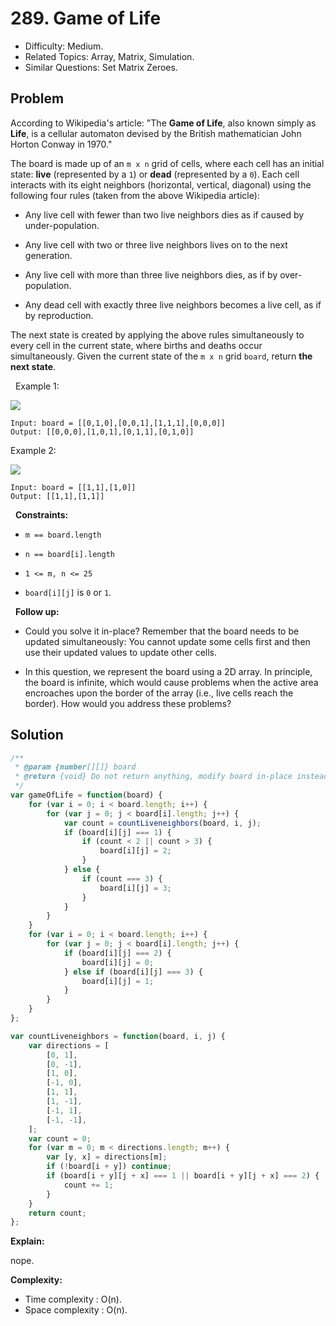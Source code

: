 # 289. Game of Life

- Difficulty: Medium.
- Related Topics: Array, Matrix, Simulation.
- Similar Questions: Set Matrix Zeroes.

## Problem

According to Wikipedia's article: "The **Game of Life**, also known simply as **Life**, is a cellular automaton devised by the British mathematician John Horton Conway in 1970."

The board is made up of an `m x n` grid of cells, where each cell has an initial state: **live** (represented by a `1`) or **dead** (represented by a `0`). Each cell interacts with its eight neighbors (horizontal, vertical, diagonal) using the following four rules (taken from the above Wikipedia article):


	
- Any live cell with fewer than two live neighbors dies as if caused by under-population.
	
- Any live cell with two or three live neighbors lives on to the next generation.
	
- Any live cell with more than three live neighbors dies, as if by over-population.
	
- Any dead cell with exactly three live neighbors becomes a live cell, as if by reproduction.


The next state is created by applying the above rules simultaneously to every cell in the current state, where births and deaths occur simultaneously. Given the current state of the `m x n` grid `board`, return **the next state**.

 
Example 1:

![](https://assets.leetcode.com/uploads/2020/12/26/grid1.jpg)

```
Input: board = [[0,1,0],[0,0,1],[1,1,1],[0,0,0]]
Output: [[0,0,0],[1,0,1],[0,1,1],[0,1,0]]
```

Example 2:

![](https://assets.leetcode.com/uploads/2020/12/26/grid2.jpg)

```
Input: board = [[1,1],[1,0]]
Output: [[1,1],[1,1]]
```

 
**Constraints:**


	
- `m == board.length`
	
- `n == board[i].length`
	
- `1 <= m, n <= 25`
	
- `board[i][j]` is `0` or `1`.


 
**Follow up:**


	
- Could you solve it in-place? Remember that the board needs to be updated simultaneously: You cannot update some cells first and then use their updated values to update other cells.
	
- In this question, we represent the board using a 2D array. In principle, the board is infinite, which would cause problems when the active area encroaches upon the border of the array (i.e., live cells reach the border). How would you address these problems?



## Solution

```javascript
/**
 * @param {number[][]} board
 * @return {void} Do not return anything, modify board in-place instead.
 */
var gameOfLife = function(board) {
    for (var i = 0; i < board.length; i++) {
        for (var j = 0; j < board[i].length; j++) {
            var count = countLiveneighbors(board, i, j);
            if (board[i][j] === 1) {
                if (count < 2 || count > 3) {
                    board[i][j] = 2;
                }
            } else {
                if (count === 3) {
                    board[i][j] = 3;
                }
            }
        }
    }
    for (var i = 0; i < board.length; i++) {
        for (var j = 0; j < board[i].length; j++) {
            if (board[i][j] === 2) {
                board[i][j] = 0;
            } else if (board[i][j] === 3) {
                board[i][j] = 1;
            }
        }
    }
};

var countLiveneighbors = function(board, i, j) {
    var directions = [
        [0, 1],
        [0, -1],
        [1, 0],
        [-1, 0],
        [1, 1],
        [1, -1],
        [-1, 1],
        [-1, -1],
    ];
    var count = 0;
    for (var m = 0; m < directions.length; m++) {
        var [y, x] = directions[m];
        if (!board[i + y]) continue;
        if (board[i + y][j + x] === 1 || board[i + y][j + x] === 2) {
            count += 1;
        }
    }
    return count;
};
```

**Explain:**

nope.

**Complexity:**

* Time complexity : O(n).
* Space complexity : O(n).
